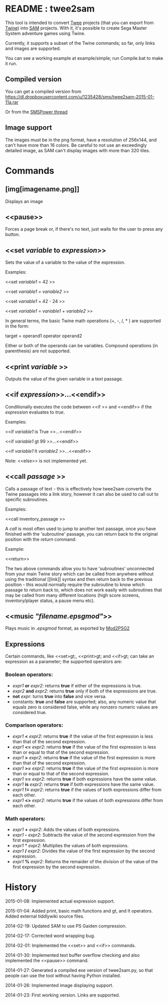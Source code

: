 README : twee2sam
======

This tool is intended to convert [Twee] projects (that you can export from [Twine]) into [SAM] projects. With it, it's possible to create Sega Master System adventure games using Twine.

Currently, it supports a subset of the Twine commands; so far, only links and images are supported.

You can see a working example at example/simple; run Compile.bat to make it run.


Compiled version
----------------

You can get a compiled version from https://dl.dropboxusercontent.com/u/1235428/sms/twee2sam-2015-01-11a.rar

Or from the [SMSPower thread](http://www.smspower.org/forums/viewtopic.php?t=14568)


Image support
-------------

The images must be in the png format, have a resolution of 256x144, and can't have more than 16 colors. Be careful to not use an exceedingly detailed image, as SAM can't display images with more than 320 tiles. 

Commands
========

[img[imagename.png]]
--------------------

Displays an image

&lt;&lt;pause&gt;&gt;
---------

Forces a page break or, if there's no text, just waits for the user to press any button.

&lt;&lt;set *variable* to *expression*&gt;&gt;
---------

Sets the value of a variable to the value of the expression.

Examples:

&lt;&lt;set *variable1* = 42 &gt;&gt;

&lt;&lt;set *variable1* = *variable2* &gt;&gt;

&lt;&lt;set *variable1* = 42 - 24 &gt;&gt;

&lt;&lt;set *variable1* = *variable1* + *variable2* &gt;&gt;

In general terms, the basic Twine math operations (+, -, /, * ) are supported in the form:

target = operand1 operator operand2

Either or both of the operands can be variables. Compound operations (in parenthesis) are not supported.

&lt;&lt;print *variable* &gt;&gt;
---------

Outputs the value of the given variable in a text passage.

&lt;&lt;if *expression*&gt;&gt;...&lt;&lt;endif&gt;&gt;
---------

Conditionally executes the code between &lt;&lt;if &gt;&gt; and &lt;&lt;endif&gt;&gt; if the *expression* evaluates to *true*.

Examples:

&lt;&lt;if *variable1* is True &gt;&gt;...&lt;&lt;endif&gt;&gt;

&lt;&lt;if *variable1* gt 99 &gt;&gt;...&lt;&lt;endif&gt;&gt;

&lt;&lt;if *variable1* lt *variable2* &gt;&gt;...&lt;&lt;endif&gt;&gt;

Note: &lt;&lt;else&gt;&gt; is not implemented yet.

&lt;&lt;call *passage* &gt;&gt;
---------

Calls a passage of text - this is effectively how twee2sam converts the Twine passages into a link story, however it can also be used to call out to specific subroutines.

Examples:

&lt;&lt;call inventory_passage &gt;&gt;

A *call* is most often used to jump to another text passage, once you have finished with the 'subroutine' passage, you can return back to the original position with the *return* command:

Example:

&lt;&lt;return&gt;&gt;

The two above commands allow you to have 'subroutines' unconnected from your main Twine story which can be called from anywhere without using the traditional [[link]] syntax and then return back to the previous position - this would normally require the subroutine to know which passage to return back to, which does not work easily with subroutines that may be called from many different locations (high score screens, inventory/player status, a pause menu etc).

&lt;&lt;music *"filename.epsgmod"*&gt;&gt;
---------

Plays music in *.epsgmod* format, as exported by [Mod2PSG2]

Expressions
-----------

Certain commands, like &lt;&lt;set&gt;gt;, &lt;&lt;print&gt;gt; and &lt;&lt;if&gt;gt; can take an expression as a parameter; the supported operators are:

### Boolean operators:
- *expr1* **or** *expr2*: returns **true** if either of the expressions is true.
- *expr2* **and** *expr2*: returns **true** only if both of the expressions are true.
- **not** *expr*: turns **true** into **false** and vice versa.
- constants: **true** and **false** are supported; also, any numeric value that equals zero is considered false, while any nonzero numeric values are considered true.

### Comparison operators:
- *expr1* **<** *expr2*: returns **true** if the value of the first expression is less than that of the second expression.
- *expr1* **<=** *expr2*: returns **true** if the value of the first expression is less than or equal to that of the second expression.
- *expr1* **>** *expr2*: returns **true** if the value of the first expression is more than that of the second expression.
- *expr1* **>=** *expr2*: returns **true** if the value of the first expression is more than or equal to that of the second expression.
- *expr1* **==** *expr2*: returns **true** if both expressions have the same value.
- *expr1* **is** *expr2*: returns **true** if both expressions have the same value.
- *expr1* **!=** *expr2*: returns **true** if the values of both expressions differ from each other.
- *expr1* **<>** *expr2*: returns **true** if the values of both expressions differ from each other.

### Math operators:
- *expr1* **+** *expr2*: Adds the values of both expressions.
- *expr1* **-** *expr2*: Subtracts the value of the second expression from the first expression.
- *expr1* * *expr2*: Multiplies the values of both expressions.
- *expr1* **/** *expr2*: Divides the value of the first expression by the second expression.
- *expr1* **%** *expr2*: Returns the remaider of the division of the value of the first expression by the second expression.


History
=======

2015-01-08: Implemented actual expression support.

2015-01-04: Added print, basic math functions and gt, and lt operators. Added external tiddlywiki source files.

2014-02-19: Updated SAM to use PS Gaiden compression.

2014-02-17: Corrected word wrapping bug.

2014-02-01: Implemented the &lt;&lt;set&gt;&gt; and &lt;&lt;if&gt;&gt; commands.

2014-01-30: Implemented text buffer overflow checking and also implemented the &lt;&lt;pause&gt;&gt; command.

2014-01-27: Generated a compiled exe version of twee2sam.py, so that people can use the tool without having Python installed.

2014-01-26: Implemented image displaying support.

2014-01-23: First working version. Links are supported.




[twee]: https://github.com/tweecode/twee "Twee story engine"
[twine]: https://github.com/tweecode/twine "A visual tool for creating interactive stories for the Web"
[SAM]: http://www.haroldo-ok.com/sam-simple-adventure-maker-sms/ "SAM - Simple Adventure Maker"
[Python]: http://www.python.org/ "Python Programming Language"
[Mod2PSG2]: http://www.smspower.org/Music/Mod2PSG2 "A tracker for the Sega Master System's sound chip"
